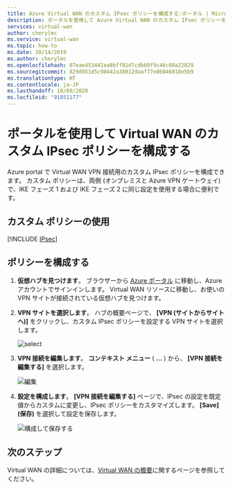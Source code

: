 ```yaml
---
title: Azure Virtual WAN のカスタム IPsec ポリシーを構成する:ポータル | Microsoft Docs
description: ポータルを使用して Azure Virtual WAN のカスタム IPsec ポリシーを構成する方法について説明します。
services: virtual-wan
author: cherylmc
ms.service: virtual-wan
ms.topic: how-to
ms.date: 10/14/2019
ms.author: cherylmc
ms.openlocfilehash: 07eae453441ea8bff81d7cdb60f9c46c08a22829
ms.sourcegitcommit: 829d951d5c90442a38012daaf77e86046018e5b9
ms.translationtype: HT
ms.contentlocale: ja-JP
ms.lasthandoff: 10/09/2020
ms.locfileid: "91851177"
---
```

# <a name="configure-a-custom-ipsec-policy-for-virtual-wan-using-the-portal"></a>ポータルを使用して Virtual WAN のカスタム IPsec ポリシーを構成する

Azure portal で Virtual WAN VPN 接続用のカスタム IPsec ポリシーを構成できます。 カスタム ポリシーは、両側 (オンプレミスと Azure VPN ゲートウェイ) で、IKE フェーズ 1 および IKE フェーズ 2 に同じ設定を使用する場合に便利です。

## <a name="working-with-custom-policies"></a>カスタム ポリシーの使用

[!INCLUDE [IPsec](../../includes/virtual-wan-ipsec-custom-include.md)]

## <a name="configure-a-policy"></a>ポリシーを構成する

1. **仮想ハブを見つけます**。 ブラウザーから [Azure ポータル](https://aka.ms/azurevirtualwanpreviewfeatures) に移動し、Azure アカウントでサインインします。 Virtual WAN リソースに移動し、お使いの VPN サイトが接続されている仮想ハブを見つけます。
2. **VPN サイトを選択します**。 ハブの概要ページで、 **[VPN (サイトからサイトへ)]** をクリックし、カスタム IPsec ポリシーを設定する VPN サイトを選択します。

   ![select](./media/virtual-wan-custom-ipsec-portal/locate.png)
3. **VPN 接続を編集します**。 **コンテキスト メニュー** ( **...** ) から、 **[VPN 接続を編集する]** を選択します。

   ![編集](./media/virtual-wan-custom-ipsec-portal/contextmenu.png)
4. **設定を構成します**。 **[VPN 接続を編集する]** ページで、IPsec の設定を既定値からカスタムに変更し、IPsec ポリシーをカスタマイズします。 **[Save]\(保存\)** を選択して設定を保存します。

   ![構成して保存する](./media/virtual-wan-custom-ipsec-portal/edit.png)

## <a name="next-steps"></a>次のステップ

Virtual WAN の詳細については、[Virtual WAN の概要](virtual-wan-about.md)に関するページを参照してください。
